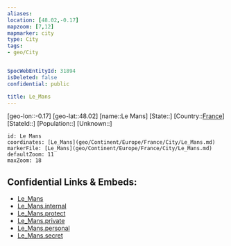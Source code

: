 ```yaml
---
aliases: 
location: [48.02,-0.17]
mapzoom: [7,12] 
mapmarker: city 
type: City
tags:
- geo/City


SpocWebEntityId: 31894
isDeleted: false
confidential: public

title: Le_Mans
---
```

[geo-lon::-0.17]
[geo-lat::48.02]
[name::Le Mans]
[State::]
[Country::[France](geo/Continent/Europe/France.md)]
[StateId::]
[Population::]
[Unknown::]


```leaflet
id: Le Mans
coordinates: [Le_Mans](geo/Continent/Europe/France/City/Le_Mans.md)
markerFile: [Le_Mans](geo/Continent/Europe/France/City/Le_Mans.md)
defaultZoom: 11 
maxZoom: 18
```


## Confidential Links & Embeds: 
- [Le_Mans](../../../../../../_public/geo/Continent/Europe/France/City/Le_Mans.md) 
- [Le_Mans.internal](../../../../../../_internal/geo/Continent/Europe/France/City/Le_Mans.internal.md) 
- [Le_Mans.protect](../../../../../../_protect/geo/Continent/Europe/France/City/Le_Mans.protect.md) 
- [Le_Mans.private](../../../../../../_private/geo/Continent/Europe/France/City/Le_Mans.private.md) 
- [Le_Mans.personal](../../../../../../_personal/geo/Continent/Europe/France/City/Le_Mans.personal.md) 
- [Le_Mans.secret](../../../../../../_secret/geo/Continent/Europe/France/City/Le_Mans.secret.md) 
